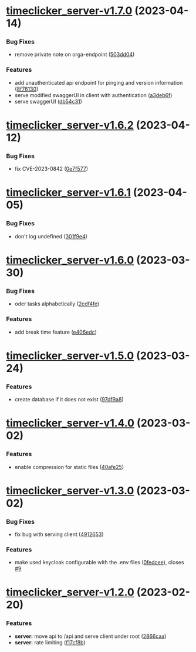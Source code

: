 # [timeclicker_server-v1.7.0](https://github.com/educorvi/timeclicker/compare/timeclicker_server-v1.6.2...timeclicker_server-v1.7.0) (2023-04-14)


### Bug Fixes

* remove private note on orga-endpoint ([503dd04](https://github.com/educorvi/timeclicker/commit/503dd0423f6c8268bb72569bfb8f3cb1439b3c7f))


### Features

* add unauthenticated api endpoint for pinging and version information ([8f76130](https://github.com/educorvi/timeclicker/commit/8f76130478fcc8f7c1dc34b56c608f14928c0ffe))
* serve modified swaggerUI in client with authentication ([a3deb6f](https://github.com/educorvi/timeclicker/commit/a3deb6f0c6cfd5612a7f85014dbb582a206f7a31))
* serve swaggerUI ([db54c31](https://github.com/educorvi/timeclicker/commit/db54c3153f48c104357cd331dead145f43afb452))

# [timeclicker_server-v1.6.2](https://github.com/educorvi/timeclicker/compare/timeclicker_server-v1.6.1...timeclicker_server-v1.6.2) (2023-04-12)


### Bug Fixes

* fix CVE-2023-0842 ([0e7f577](https://github.com/educorvi/timeclicker/commit/0e7f577bfef23e818dcb784caf938b1cdc9a7797))

# [timeclicker_server-v1.6.1](https://github.com/educorvi/timeclicker/compare/timeclicker_server-v1.6.0...timeclicker_server-v1.6.1) (2023-04-05)

### Bug Fixes

-   don't log undefined ([301f9e4](https://github.com/educorvi/timeclicker/commit/301f9e485b675f1bb295afa0e364357c4f53b844))

# [timeclicker_server-v1.6.0](https://github.com/educorvi/timeclicker/compare/timeclicker_server-v1.5.0...timeclicker_server-v1.6.0) (2023-03-30)

### Bug Fixes

-   oder tasks alphabetically ([2cdf4fe](https://github.com/educorvi/timeclicker/commit/2cdf4fe19957258329c6b200b3d6909e650ed78d))

### Features

-   add break time feature ([e406edc](https://github.com/educorvi/timeclicker/commit/e406edc65ad01ffae01e858309ebf83d3496535b))

# [timeclicker_server-v1.5.0](https://github.com/educorvi/timeclicker/compare/timeclicker_server-v1.4.0...timeclicker_server-v1.5.0) (2023-03-24)

### Features

-   create database if it does not exist ([97df9a8](https://github.com/educorvi/timeclicker/commit/97df9a81dc2b0e6bf9849ebb5c471e3718786235))

# [timeclicker_server-v1.4.0](https://github.com/educorvi/timeclicker/compare/timeclicker_server-v1.3.0...timeclicker_server-v1.4.0) (2023-03-02)

### Features

-   enable compression for static files ([40afe25](https://github.com/educorvi/timeclicker/commit/40afe25ac4995f1f6851622dde8820cfe708fc30))

# [timeclicker_server-v1.3.0](https://github.com/educorvi/timeclicker/compare/timeclicker_server-v1.2.0...timeclicker_server-v1.3.0) (2023-03-02)

### Bug Fixes

-   fix bug with serving client ([4912653](https://github.com/educorvi/timeclicker/commit/49126535bf79c2239acd053cc8eb8f932a78b315))

### Features

-   make used keycloak configurable with the .env files ([0fedcee](https://github.com/educorvi/timeclicker/commit/0fedcee26db21a744b2914218145f96dd92a68f9)), closes [#9](https://github.com/educorvi/timeclicker/issues/9)

# [timeclicker_server-v1.2.0](https://github.com/educorvi/timeclicker/compare/timeclicker_server-v1.1.0...timeclicker_server-v1.2.0) (2023-02-20)

### Features

-   **server:** move api to /api and serve client under root ([2866caa](https://github.com/educorvi/timeclicker/commit/2866caa21489b7a29aa773944096e2e70b27dfc3))
-   **server:** rate limiting ([f17cf8b](https://github.com/educorvi/timeclicker/commit/f17cf8b5499ca596c4a7883cce4ab92edd6eab1d))
